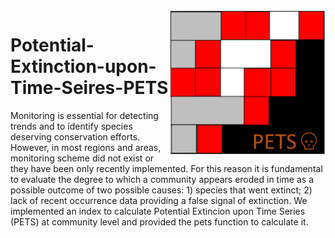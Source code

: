 <img src="https://github.com/leondap/images/blob/main/pets.jpg?raw=true" width="250" img align="right">


# Potential-Extinction-upon-Time-Seires-PETS

Monitoring is essential for detecting trends and to identify species deserving conservation efforts. However, in most regions and areas, monitoring scheme did not exist or they have been only recently implemented. For this reason it is fundamental to evaluate the degree to which a community appears eroded in time as a possible outcome of two possible causes: 1) species that went extinct; 2) lack of recent occurrence data providing a false signal of extinction.
We implemented an index to calculate Potential Extincion upon Time Series (PETS) at community level and provided the pets function to calculate it.

